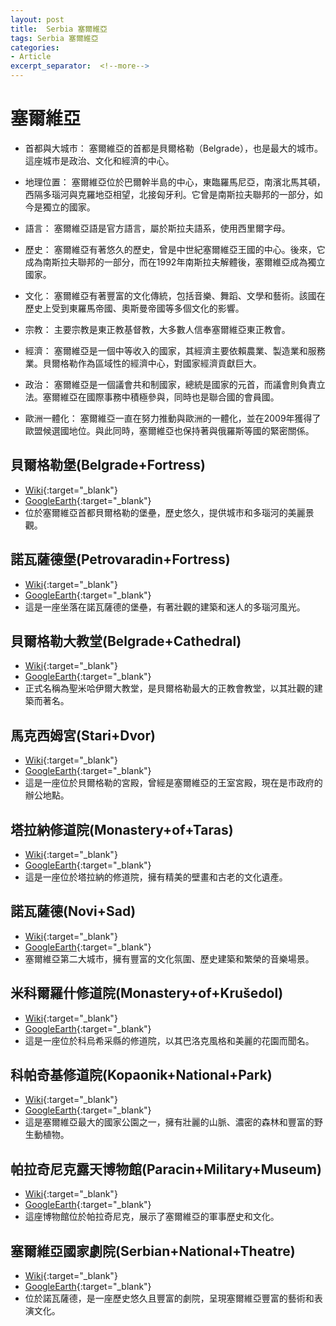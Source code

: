```yaml
---
layout: post
title:  Serbia 塞爾維亞
tags: Serbia 塞爾維亞 
categories:
- Article
excerpt_separator:  <!--more-->
---
```

# 塞爾維亞
- 首都與大城市： 塞爾維亞的首都是貝爾格勒（Belgrade），也是最大的城市。這座城市是政治、文化和經濟的中心。

- 地理位置： 塞爾維亞位於巴爾幹半島的中心，東臨羅馬尼亞，南濱北馬其頓，西隔多瑙河與克羅地亞相望，北接匈牙利。它曾是南斯拉夫聯邦的一部分，如今是獨立的國家。

- 語言： 塞爾維亞語是官方語言，屬於斯拉夫語系，使用西里爾字母。

- 歷史： 塞爾維亞有著悠久的歷史，曾是中世紀塞爾維亞王國的中心。後來，它成為南斯拉夫聯邦的一部分，而在1992年南斯拉夫解體後，塞爾維亞成為獨立國家。

- 文化： 塞爾維亞有著豐富的文化傳統，包括音樂、舞蹈、文學和藝術。該國在歷史上受到東羅馬帝國、奧斯曼帝國等多個文化的影響。

- 宗教： 主要宗教是東正教基督教，大多數人信奉塞爾維亞東正教會。

- 經濟： 塞爾維亞是一個中等收入的國家，其經濟主要依賴農業、製造業和服務業。貝爾格勒作為區域性的經濟中心，對國家經濟貢獻巨大。

- 政治： 塞爾維亞是一個議會共和制國家，總統是國家的元首，而議會則負責立法。塞爾維亞在國際事務中積極參與，同時也是聯合國的會員國。

- 歐洲一體化： 塞爾維亞一直在努力推動與歐洲的一體化，並在2009年獲得了歐盟候選國地位。與此同時，塞爾維亞也保持著與俄羅斯等國的緊密關係。

## 貝爾格勒堡(Belgrade+Fortress)
- [Wiki](https://zh.wikipedia.org/w/index.php?search=Belgrade+Fortress "Wiki"){:target="_blank"} 
- [GoogleEarth](https://earth.google.com/web/search/Belgrade+Fortress "GoogleEarth"){:target="_blank"} 
- 位於塞爾維亞首都貝爾格勒的堡壘，歷史悠久，提供城市和多瑙河的美麗景觀。

## 諾瓦薩德堡(Petrovaradin+Fortress)
- [Wiki](https://zh.wikipedia.org/w/index.php?search=Petrovaradin+Fortress "Wiki"){:target="_blank"} 
- [GoogleEarth](https://earth.google.com/web/search/Petrovaradin+Fortress "GoogleEarth"){:target="_blank"} 
- 這是一座坐落在諾瓦薩德的堡壘，有著壯觀的建築和迷人的多瑙河風光。

## 貝爾格勒大教堂(Belgrade+Cathedral)
- [Wiki](https://zh.wikipedia.org/w/index.php?search=Belgrade+Cathedral "Wiki"){:target="_blank"} 
- [GoogleEarth](https://earth.google.com/web/search/Belgrade+Cathedral "GoogleEarth"){:target="_blank"} 
- 正式名稱為聖米哈伊爾大教堂，是貝爾格勒最大的正教會教堂，以其壯觀的建築而著名。

## 馬克西姆宮(Stari+Dvor)
- [Wiki](https://zh.wikipedia.org/w/index.php?search=Stari+Dvor "Wiki"){:target="_blank"} 
- [GoogleEarth](https://earth.google.com/web/search/Stari+Dvor "GoogleEarth"){:target="_blank"} 
- 這是一座位於貝爾格勒的宮殿，曾經是塞爾維亞的王室宮殿，現在是市政府的辦公地點。

## 塔拉納修道院(Monastery+of+Taras)
- [Wiki](https://zh.wikipedia.org/w/index.php?search=Monastery+of+Taras "Wiki"){:target="_blank"} 
- [GoogleEarth](https://earth.google.com/web/search/Monastery+of+Taras "GoogleEarth"){:target="_blank"} 
- 這是一座位於塔拉納的修道院，擁有精美的壁畫和古老的文化遺產。

## 諾瓦薩德(Novi+Sad)
- [Wiki](https://zh.wikipedia.org/w/index.php?search=Novi+Sad "Wiki"){:target="_blank"} 
- [GoogleEarth](https://earth.google.com/web/search/Novi+Sad "GoogleEarth"){:target="_blank"} 
- 塞爾維亞第二大城市，擁有豐富的文化氛圍、歷史建築和繁榮的音樂場景。

## 米科爾羅什修道院(Monastery+of+Krušedol)
- [Wiki](https://zh.wikipedia.org/w/index.php?search=Monastery+of+Krušedol "Wiki"){:target="_blank"} 
- [GoogleEarth](https://earth.google.com/web/search/Monastery+of+Krušedol "GoogleEarth"){:target="_blank"} 
- 這是一座位於科烏希采縣的修道院，以其巴洛克風格和美麗的花園而聞名。

## 科帕奇基修道院(Kopaonik+National+Park)
- [Wiki](https://zh.wikipedia.org/w/index.php?search=Kopaonik+National+Park "Wiki"){:target="_blank"} 
- [GoogleEarth](https://earth.google.com/web/search/Kopaonik+National+Park "GoogleEarth"){:target="_blank"} 
- 這是塞爾維亞最大的國家公園之一，擁有壯麗的山脈、濃密的森林和豐富的野生動植物。

## 帕拉奇尼克露天博物館(Paracin+Military+Museum)
- [Wiki](https://zh.wikipedia.org/w/index.php?search=Paracin+Military+Museum "Wiki"){:target="_blank"} 
- [GoogleEarth](https://earth.google.com/web/search/Paracin+Military+Museum "GoogleEarth"){:target="_blank"} 
- 這座博物館位於帕拉奇尼克，展示了塞爾維亞的軍事歷史和文化。

## 塞爾維亞國家劇院(Serbian+National+Theatre)
- [Wiki](https://zh.wikipedia.org/w/index.php?search=Serbian+National+Theatre "Wiki"){:target="_blank"} 
- [GoogleEarth](https://earth.google.com/web/search/Serbian+National+Theatre "GoogleEarth"){:target="_blank"} 
- 位於諾瓦薩德，是一座歷史悠久且豐富的劇院，呈現塞爾維亞豐富的藝術和表演文化。

